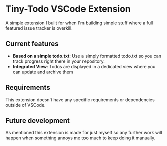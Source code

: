 # Tiny-Todo VSCode Extension

A simple extension I built for when I'm building simple stuff where a full featured issue tracker is overkill.

## Current features

- **Based on a simple todo.txt**: Use a simply formatted todo.txt so you can track progress right there in your repository.
- **Integrated View**: Todos are displayed in a dedicated view where you can update and archive them 

## Requirements

This extension doesn't have any specific requirements or dependencies outside of VSCode.

## Future development

As mentioned this extension is made for just myself so any further work will happen when something annoys me too much to keep doing it manually.
